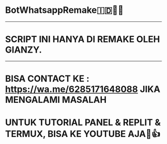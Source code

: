 # BotWhatsappRemake🇮🇩👨‍💻

-----------------------------------------

# SCRIPT INI HANYA DI REMAKE OLEH GIANZY.

-----------------------------------------

# BISA CONTACT KE : https://wa.me/6285171648088 JIKA MENGALAMI MASALAH

# UNTUK TUTORIAL PANEL & REPLIT & TERMUX, BISA KE YOUTUBE AJA🗿👍
